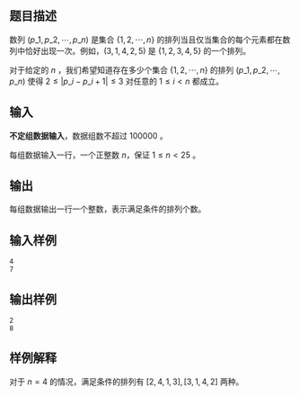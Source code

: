 ## 题目描述

数列 $(p\_1,p\_2,\cdots,p\_n)$ 是集合 $\lbrace 1, 2, \cdots, n\rbrace$ 的排列当且仅当集合的每个元素都在数列中恰好出现一次。例如，$(3,1,4,2,5)$ 是 $\lbrace 1, 2, 3, 4, 5 \rbrace$ 的一个排列。

对于给定的 $n$ ，我们希望知道存在多少个集合 $\lbrace 1, 2, \cdots, n\rbrace$ 的排列 $(p\_1,p\_2,\cdots,p\_n)$ 使得 $2 \leq |p\_i-p\_{i+1}|\leq 3$ 对任意的 $1 \leq i < n$ 都成立。

## 输入

**不定组数据输入**，数据组数不超过 $100000$ 。

每组数据输入一行，一个正整数 $n$，保证  $1\leq n< 25$ 。

## 输出

每组数据输出一行一个整数，表示满足条件的排列个数。

## 输入样例

    4
    7

## 输出样例

    2
    8

## 样例解释

对于 $n=4$ 的情况，满足条件的排列有 $[2, 4, 1, 3], [3, 1, 4, 2]$ 两种。